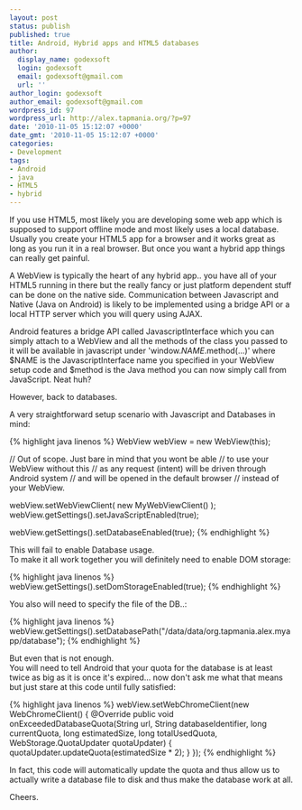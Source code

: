 ```yaml
---
layout: post
status: publish
published: true
title: Android, Hybrid apps and HTML5 databases
author:
  display_name: godexsoft
  login: godexsoft
  email: godexsoft@gmail.com
  url: ''
author_login: godexsoft
author_email: godexsoft@gmail.com
wordpress_id: 97
wordpress_url: http://alex.tapmania.org/?p=97
date: '2010-11-05 15:12:07 +0000'
date_gmt: '2010-11-05 15:12:07 +0000'
categories:
- Development
tags:
- Android
- java
- HTML5
- hybrid
---
```

If you use HTML5, most likely you are developing some web app which is supposed
to support offline mode and most likely uses a local database.  
Usually you create your HTML5 app for a browser and it works great as long as you
run it in a real browser. But once you want a hybrid app things can really get painful.

A WebView is typically the heart of any hybrid app.. you have all of your HTML5 running
in there but the really fancy or just platform dependent stuff can be done on the native side.
Communication between Javascript and Native (Java on Android) is likely to be
implemented using a bridge API or a local HTTP server which you will query using AJAX.

Android features a bridge API called JavascriptInterface which you can simply
attach to a WebView and all the methods of the class you passed to it will be
available in javascript under 'window.$NAME.$method(...)' where $NAME is the
JavascriptInterface name you specified in your WebView setup code and $method
is the Java method you can now simply call from JavaScript. Neat huh?

However, back to databases.

A very straightforward setup scenario with Javascript and Databases in mind:

{% highlight java linenos %}
WebView webView = new WebView(this);

// Out of scope. Just bare in mind that you wont be able
// to use your WebView without this
// as any request (intent) will be driven through Android system
// and will be opened in the default browser
// instead of your WebView.

webView.setWebViewClient( new MyWebViewClient() );
webView.getSettings().setJavaScriptEnabled(true);

webView.getSettings().setDatabaseEnabled(true);
{% endhighlight %}

This will fail to enable Database usage.  
To make it all work together you will definitely need to enable DOM storage:

{% highlight java linenos %}
webView.getSettings().setDomStorageEnabled(true);
{% endhighlight %}

You also will need to specify the file of the DB..:

{% highlight java linenos %}
webView.getSettings().setDatabasePath("/data/data/org.tapmania.alex.myapp/database");
{% endhighlight %}

But even that is not enough.  
You will need to tell Android that your quota for the database is at least twice
as big as it is once it's expired... now don't ask me what that means but just
stare at this code until fully satisfied:

{% highlight java linenos %}
webView.setWebChromeClient(new WebChromeClient() {
   @Override
   public void onExceededDatabaseQuota(String url,
        String databaseIdentifier,
        long currentQuota,
        long estimatedSize,
        long totalUsedQuota,
        WebStorage.QuotaUpdater quotaUpdater)
   {
       quotaUpdater.updateQuota(estimatedSize * 2);
   }
});
{% endhighlight %}

In fact, this code will automatically update the quota and thus allow us to
actually write a database file to disk and thus make the database work at all.

Cheers.
